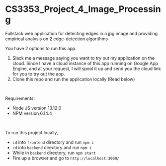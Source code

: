 # CS3353_Project_4_Image_Processing
Fullstack web application for detecting edges in a jpg image and providing empirical analysis on 2 edge-detection algorithms

You have 2 options to run this app.
1. Slack me a message saying you want to try out my application on the cloud. Since I have a cloud instance of this app running on Google App Engine, and at your request, I will spool it up and send you the cloud link for you to try out the app.
2. Clone this repo and run the application locally (Read below)

<br/>

Requirements:
- Node JS version 13.12.0
- NPM version 6.14.4

<br/>

To run this project locally,
- `cd` into `frontend` directory and run `npm i`
- `cd` into `backend` directory and run `npm i`
- While in `backend` directory, run `npm start`
- Fire up a browser and go to `http://localhost:3000/`
